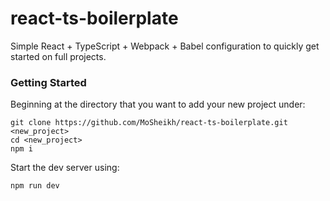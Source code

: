 # react-ts-boilerplate

Simple React + TypeScript + Webpack + Babel configuration to quickly get started on full projects.

### Getting Started

Beginning at the directory that you want to add your new project under:

```shell
git clone https://github.com/MoSheikh/react-ts-boilerplate.git <new_project>
cd <new_project>
npm i
```

Start the dev server using:

```shell
npm run dev
```
